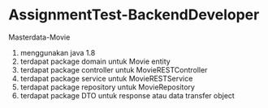 # AssignmentTest-BackendDeveloper
Masterdata-Movie

1. menggunakan java 1.8
2. terdapat package domain untuk Movie entity
3. terdapat package controller untuk MovieRESTController
4. terdapat package service untuk MovieRESTService
5. terdapat package repository untuk MovieRepository
6. terdapat package DTO untuk response atau data transfer object
